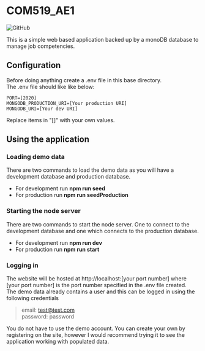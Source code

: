 # COM519_AE1
![GitHub](https://img.shields.io/github/license/4chesp55/COM519_AE1)

This is a simple web based application backed up by a monoDB database to manage job competencies.

## Configuration
Before doing anything create a .env file in this base directory.  
The .env file should like like below:

```
PORT=[2020]
MONGODB_PRODUCTION_URI=[Your production URI]
MONGODB_URI=[Your dev URI]
```

Replace items in "[]" with your own values.

## Using the application
### Loading demo data
There are two commands to load the demo data as you will have a development database and production database.
- For development run **npm run seed**
- For production run **npm run seedProduction**

### Starting the node server
There are two commands to start the node server. One to connect to the development database and one which connects to the production database. 
- For development run **npm run dev**
- For production run **npm run start**

### Logging in
The website will be hosted at http://localhost:[your port number] where [your port number] is the port number specified in the .env file created.  
The demo data already contains a user and this can be logged in using the following credentials
>  email: test@test.com  
>  password: password  

You do not have to use the demo account. You can create your own by registering on the site, however I would recommend trying it to see the application working with populated data.
